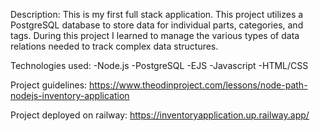 Description: 
This is my first full stack application. This project utilizes a PostgreSQL database to store data for individual parts, categories, and tags. During this project I learned to manage the various types of data relations needed to track complex data structures. 

Technologies used:
-Node.js
-PostgreSQL
-EJS
-Javascript
-HTML/CSS

Project guidelines: 
https://www.theodinproject.com/lessons/node-path-nodejs-inventory-application

Project deployed on railway: 
https://inventoryapplication.up.railway.app/

